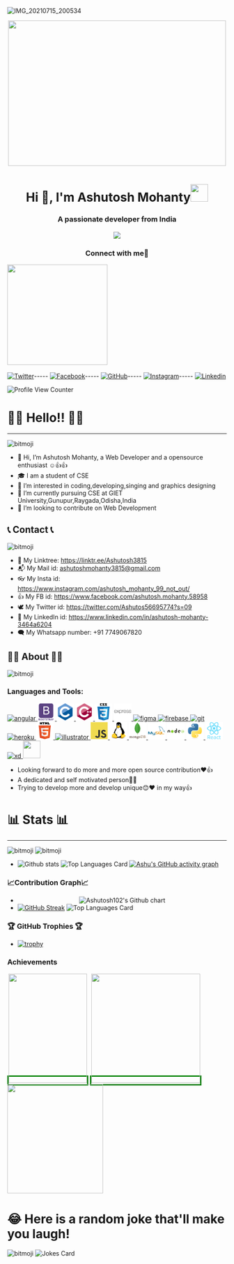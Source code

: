 ![IMG_20210715_200534](https://user-images.githubusercontent.com/75971776/125806547-f2e8299b-9165-4ac9-82ca-d2ffb28dfa72.jpg)
<p align="center"><img src="https://user-images.githubusercontent.com/75971776/132641934-01af4e95-5e2f-4b00-9cc5-a1ad20b71aee.png" height="333" width="500"></p>

<h1 align="center">Hi 👋, I'm Ashutosh Mohanty<img src="https://raw.githubusercontent.com/aemmadi/aemmadi/master/wave.gif" width="40" height="40"></h1>
<h3 align="center">A passionate developer from India</h3>
<p align="center"><img src="https://user-images.githubusercontent.com/75971776/132128053-82c037ad-db80-4916-b447-29aa7327f0d8.gif" align="center"></p>

<h3 align="center">Connect with me📱</h3>

<img src="https://user-images.githubusercontent.com/75971776/129924136-dbd50b77-c1fb-4740-bea9-babddecfb0fd.png" height="230" width="230">

<!-- Please don't remove this: Grab your social icons from https://github.com/carlsednaoui/gitsocial -->

<!-- display the social media buttons in your README -->

[![Twitter][1.2]][1]-----
[![Facebook][2.2]][2]-----
[![GitHub][6.2]][6]-----
[![Instagram][7.2]][7]-----
[![Linkedin][8.2]][8]


<!-- links to social media icons -->
<!-- no need to change these -->
<!-- icons without padding -->

[1.2]: https://user-images.githubusercontent.com/75971776/129045325-3b6d6bd8-dadf-42b7-beee-45549d388bd3.png (Twitter icon)
[2.2]: https://user-images.githubusercontent.com/75971776/129047240-9fa3af01-d708-4383-92f7-0fca27a038dd.png (Facebook icon)
[6.2]: https://user-images.githubusercontent.com/75971776/129046843-2c5f6272-644b-4c28-bdad-5b1668bf943c.png (GitHub icon)
[7.2]: https://user-images.githubusercontent.com/75971776/129046392-234db950-b6b0-4ed5-b2c5-7e59ec814429.png (Instagram icon)
[8.2]: https://user-images.githubusercontent.com/75971776/129047594-47710a32-1088-4a66-9f23-857fcbdd5fdd.png (Linkedin icon)

<!-- links to your social media accounts -->
<!-- update these accordingly -->

[1]: https://twitter.com/Ashutos56695774?s=09
[2]: https://www.facebook.com/ashutosh.mohanty.58958
[6]: http://www.github.com/Ashutosh102
[7]: https://www.instagram.com/ashutosh_mohanty_99_not_out/
[8]: https://www.linkedin.com/in/ashutosh-mohanty-3464a6204

<!-- Please don't remove this: Grab your social icons from https://github.com/carlsednaoui/gitsocial -->
![Profile View Counter](https://komarev.com/ghpvc/?username=Ashutosh102)
# 👋👋 Hello!! 👋👋
_________________________________________
![bitmoji](https://sdk.bitmoji.com/render/panel/78635ad8-866d-4ea0-8e1c-0916f12d2297-3cfce0ae-3373-462c-9c9a-4ba199274535-v1.png?transparent=1&palette=1&width=200)
- 👋 Hi, I’m Ashutosh Mohanty, a Web Developer and a opensource enthusiast ☺️👍👍
- 🎓 I am a student of CSE
- 👀 I’m interested in coding,developing,singing and graphics designing
- 🌱 I’m currently pursuing CSE at GIET University,Gunupur,Raygada,Odisha,India
- 💞️ I’m looking to contribute on Web Development
## 📞 Contact 📞
![bitmoji](https://sdk.bitmoji.com/render/panel/85b1f129-c247-4e43-b1ac-5ea6ca9a660f-3cfce0ae-3373-462c-9c9a-4ba199274535-v1.png?transparent=1&palette=1&width=200)
- 🔗 My Linktree: https://linktr.ee/Ashutosh3815
- 📬 My Mail id: ashutoshmohanty3815@gmail.com
- 👓 My Insta id: https://www.instagram.com/ashutosh_mohanty_99_not_out/
- 👍 My FB id: https://www.facebook.com/ashutosh.mohanty.58958
- 🕊️ My Twitter id: https://twitter.com/Ashutos56695774?s=09
- 💼 My LinkedIn id: https://www.linkedin.com/in/ashutosh-mohanty-3464a6204
- 🗨️ My Whatsapp number: +91 7749067820
## 🙋‍♂️ About 🙋‍♂ 
![bitmoji](https://sdk.bitmoji.com/render/panel/2af24209-ea90-4912-9223-4c54c650559a-3cfce0ae-3373-462c-9c9a-4ba199274535-v1.png?transparent=1&palette=1&width=200)
<h3 align="left">Languages and Tools:</h3>
<p align="left"> <a href="https://angular.io" target="_blank"> <img src="https://angular.io/assets/images/logos/angular/angular.svg" alt="angular" width="40" height="40"/> </a> <a href="https://getbootstrap.com" target="_blank"> <img src="https://raw.githubusercontent.com/devicons/devicon/master/icons/bootstrap/bootstrap-plain-wordmark.svg" alt="bootstrap" width="40" height="40"/> </a> <a href="https://www.cprogramming.com/" target="_blank"> <img src="https://raw.githubusercontent.com/devicons/devicon/master/icons/c/c-original.svg" alt="c" width="40" height="40"/> </a> <a href="https://www.w3schools.com/cpp/" target="_blank"> <img src="https://raw.githubusercontent.com/devicons/devicon/master/icons/cplusplus/cplusplus-original.svg" alt="cplusplus" width="40" height="40"/> </a> <a href="https://www.w3schools.com/css/" target="_blank"> <img src="https://raw.githubusercontent.com/devicons/devicon/master/icons/css3/css3-original-wordmark.svg" alt="css3" width="40" height="40"/> </a> <a href="https://expressjs.com" target="_blank"> <img src="https://raw.githubusercontent.com/devicons/devicon/master/icons/express/express-original-wordmark.svg" alt="express" width="40" height="40"/> </a> <a href="https://www.figma.com/" target="_blank"> <img src="https://www.vectorlogo.zone/logos/figma/figma-icon.svg" alt="figma" width="40" height="40"/> </a> <a href="https://firebase.google.com/" target="_blank"> <img src="https://www.vectorlogo.zone/logos/firebase/firebase-icon.svg" alt="firebase" width="40" height="40"/> </a> <a href="https://git-scm.com/" target="_blank"> <img src="https://www.vectorlogo.zone/logos/git-scm/git-scm-icon.svg" alt="git" width="40" height="40"/> </a> <a href="https://heroku.com" target="_blank"> <img src="https://www.vectorlogo.zone/logos/heroku/heroku-icon.svg" alt="heroku" width="40" height="40"/> </a> <a href="https://www.w3.org/html/" target="_blank"> <img src="https://raw.githubusercontent.com/devicons/devicon/master/icons/html5/html5-original-wordmark.svg" alt="html5" width="40" height="40"/> </a> <a href="https://www.adobe.com/in/products/illustrator.html" target="_blank"> <img src="https://www.vectorlogo.zone/logos/adobe_illustrator/adobe_illustrator-icon.svg" alt="illustrator" width="40" height="40"/> </a> <a href="https://developer.mozilla.org/en-US/docs/Web/JavaScript" target="_blank"> <img src="https://raw.githubusercontent.com/devicons/devicon/master/icons/javascript/javascript-original.svg" alt="javascript" width="40" height="40"/> </a> <a href="https://www.linux.org/" target="_blank"> <img src="https://raw.githubusercontent.com/devicons/devicon/master/icons/linux/linux-original.svg" alt="linux" width="40" height="40"/> </a> <a href="https://www.mongodb.com/" target="_blank"> <img src="https://raw.githubusercontent.com/devicons/devicon/master/icons/mongodb/mongodb-original-wordmark.svg" alt="mongodb" width="40" height="40"/> </a> <a href="https://www.mysql.com/" target="_blank"> <img src="https://raw.githubusercontent.com/devicons/devicon/master/icons/mysql/mysql-original-wordmark.svg" alt="mysql" width="40" height="40"/> </a> <a href="https://nodejs.org" target="_blank"> <img src="https://raw.githubusercontent.com/devicons/devicon/master/icons/nodejs/nodejs-original-wordmark.svg" alt="nodejs" width="40" height="40"/> </a> <a href="https://www.python.org" target="_blank"> <img src="https://raw.githubusercontent.com/devicons/devicon/master/icons/python/python-original.svg" alt="python" width="40" height="40"/> </a> <a href="https://reactjs.org/" target="_blank"> <img src="https://raw.githubusercontent.com/devicons/devicon/master/icons/react/react-original-wordmark.svg" alt="react" width="40" height="40"/> </a> <a href="https://www.adobe.com/products/xd.html" target="_blank"> <img src="https://cdn.worldvectorlogo.com/logos/adobe-xd.svg" alt="xd" width="40" height="40"/> </a> <a href="https://vercel.com/"><img src="https://user-images.githubusercontent.com/75971776/131617440-f75d514c-415c-4da5-9ad2-8e8d54c847d9.png" width="40" height="40"/></a> </p>

- Looking forward to do more and more open source contribution❤️👍
- A dedicated and self motivated person💖💖
- Trying to develop more and develop unique😊❤️ in my way👍

# 📊 Stats 📊
-----------------------------
![bitmoji](https://sdk.bitmoji.com/render/panel/e0c8b93f-c246-46e8-9db2-ec0cb01ec9eb-3cfce0ae-3373-462c-9c9a-4ba199274535-v1.png?transparent=1&palette=1&width=200)
![bitmoji](https://sdk.bitmoji.com/render/panel/bc9e5458-1bc2-4d87-9f64-ad33ff348cb8-3cfce0ae-3373-462c-9c9a-4ba199274535-v1.png?transparent=1&palette=1&width=200)
- ![Github stats](https://github-readme-stats.vercel.app/api?username=ashutosh102&show_icons=true&locale=en&theme=outrun)
 ![Top Languages Card](https://github-readme-stats.vercel.app/api/top-langs/?username=Ashutosh102&theme=radical)
 [![Ashu's GitHub activity graph](https://activity-graph.herokuapp.com/graph?username=Ashutosh102&theme=xcode)](https://git.io/Ashutosh102)
### 📈Contribution Graph📈
- <center><img src="https://ghchart.rshah.org/Ashutosh102" alt="Ashutosh102's Github chart" /></center>
- [![GitHub Streak](https://github-readme-streak-stats.herokuapp.com/?user=Ashutosh102&theme=radical)](https://git.io/streak-stats)
 ![Top Languages Card](https://github-readme-stats.vercel.app/api/top-langs?username=ashutosh102&show_icons=true&locale=en&layout=compact&theme=radical)


### 🏆 GitHub Trophies 🏆
- [![trophy](https://github-profile-trophy.vercel.app/?username=Ashutosh102&theme=juicyfresh&&row=1&column=7)](https://github.com/Ashutosh102/github-profile-trophy)
### Achievements
<a href="https://github.com/Ashutosh102/Ashutosh102/files/7110241/ashutosh.pdf" style="border: 3px solid 	#008000;"><img src="https://user-images.githubusercontent.com/75971776/132102977-a5abc900-ab17-4268-a282-53112d07feb9.png" height="250" width="180"></a>
<a style="border: 3px solid 	#008000;"><img src="https://user-images.githubusercontent.com/75971776/132104826-8ddec08d-0e2c-4c92-b7d8-1c44c7503dee.jpeg" height="250" width="250"></a>
<img src="https://user-images.githubusercontent.com/75971776/132104937-9b857e46-f01e-40d6-9181-4d88a361dd09.png" height="250" width="220">



# 😂 Here is a random joke that'll make you laugh!
![bitmoji](https://sdk.bitmoji.com/render/panel/77598159-bde1-481c-b58a-be6cd05b4b7d-3cfce0ae-3373-462c-9c9a-4ba199274535-v1.png?transparent=1&palette=1&width=200)
![Jokes Card](https://readme-jokes.vercel.app/api)



<!---
Ashutosh102/Ashutosh102 is a ✨ special ✨ repository because its `README.md` (this file) appears on your GitHub profile.
You can click the Preview link to take a look at your changes.
--->
